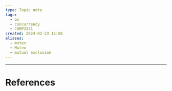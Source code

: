 ```yaml
---
type: Topic note
tags:
  - os
  - concurrency
  - COMP3231
created: 2024-02-23 15:50
aliases:
  - mutex
  - Mutex
  - mutual exclusion
---
```



---
# References
